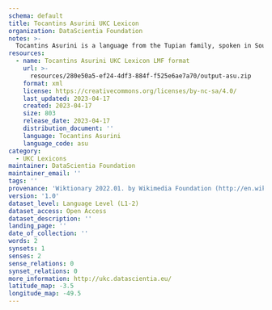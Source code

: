 ```yaml
---
schema: default
title: Tocantins Asurini UKC Lexicon
organization: DataScientia Foundation
notes: >-
  Tocantins Asurini is a language from the Tupian family, spoken in South America. The UKC Lexicon of Tocantins Asurini is represented as a lexico-semantic network. It consists of words, word senses, synsets, as well as sense-level and synset-level relationships.
resources:
  - name: Tocantins Asurini UKC Lexicon LMF format
    url: >-
      resources/280e50a5-ef24-4df3-884f-f525e6ae7a70/output-asu.zip
    format: xml
    license: https://creativecommons.org/licenses/by-nc-sa/4.0/
    last_updated: 2023-04-17
    created: 2023-04-17
    size: 803
    release_date: 2023-04-17
    distribution_document: ''
    language: Tocantins Asurini
    language_code: asu
category:
  - UKC Lexicons
maintainer: DataScientia Foundation
maintainer_email: ''
tags: ''
provenance: 'Wiktionary 2022.01. by Wikimedia Foundation (http://en.wiktionary.org); Princeton WordNet 2.1 by Princeton University (https://wordnet.princeton.edu)'
version: '1.0'
dataset_level: Language Level (L1-2)
dataset_access: Open Access
dataset_description: ''
landing_page: ''
date_of_collection: ''
words: 2
synsets: 1
senses: 2
sense_relations: 0
synset_relations: 0
more_information: http://ukc.datascientia.eu/
latitude_map: -3.5
longitude_map: -49.5
---
```

